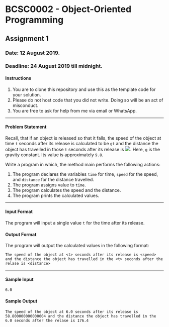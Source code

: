 # BCSC0002 - Object-Oriented Programming

## Assignment 1

### Date: 12 August 2019.
### Deadline: 24 August 2019 till midnight.

#### Instructions
1. You are to clone this repository and use this as the template code for your solution.
2. Please do not host code that you did not write. Doing so will be an act of misconduct.
3. You are free to ask for help from me via email or WhatsApp.
---

#### Problem Statement

Recall, that if an object is released so that it falls,
the speed of the object at time `t` seconds after its release
is calculated to be `gt` and the distance the object has travelled
in those `t` seconds after its release is 
![](https://latex.codecogs.com/gif.latex?$$\frac{1}{2}g{t^2}$$).
Here, `g` is the gravity constant. Its value is approximately `9.8`.  

Write a program in which, the method main performs the following actions:  
1. The program declares the variables `time` for time, `speed` for the speed, and `distance` for the distance travelled.
2. The program assigns value to `time`.
3. The program calculates the speed and the distance.
4. The program prints the calculated values. 

---

#### Input Format
The program will input a single value `t` for the time after its release.

#### Output Format
The program will output the calculated values in the following format:
```
The speed of the object at <t> seconds after its release is <speed> and the distance the object has travelled in the <t> seconds after the relase is <distance>
```
---

#### Sample Input
```
6.0
```

#### Sample Output 
```
The speed of the object at 6.0 seconds after its release is 58.800000000000004 and the distance the object has travelled in the 6.0 seconds after the relase is 176.4
```